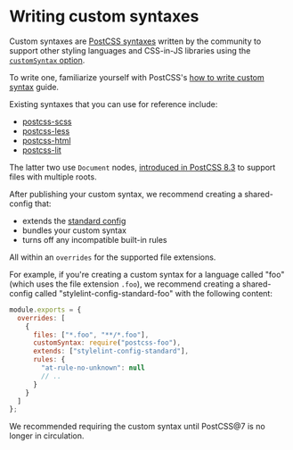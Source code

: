 # Writing custom syntaxes

Custom syntaxes are [PostCSS syntaxes](https://github.com/postcss/postcss#syntaxes) written by the community to support other styling languages and CSS-in-JS libraries using the [`customSyntax` option](../user-guide/usage/options.md#customSyntax).

To write one, familiarize yourself with PostCSS's [how to write custom syntax](https://github.com/postcss/postcss/blob/main/docs/syntax.md) guide.

Existing syntaxes that you can use for reference include:

- [postcss-scss](https://github.com/postcss/postcss-scss)
- [postcss-less](https://github.com/shellscape/postcss-less)
- [postcss-html](https://www.npmjs.com/package/postcss-html)
- [postcss-lit](https://www.npmjs.com/package/postcss-lit)

The latter two use `Document` nodes, [introduced in PostCSS 8.3](https://github.com/postcss/postcss/releases/tag/8.3.0) to support files with multiple roots.

After publishing your custom syntax, we recommend creating a shared-config that:

- extends the [standard config](https://github.com/stylelint/stylelint-config-standard)
- bundles your custom syntax
- turns off any incompatible built-in rules

All within an `overrides` for the supported file extensions.

For example, if you're creating a custom syntax for a language called "foo" (which uses the file extension `.foo`), we recommend creating a shared-config called "stylelint-config-standard-foo" with the following content:

```js
module.exports = {
  overrides: [
    {
      files: ["*.foo", "**/*.foo"],
      customSyntax: require("postcss-foo"),
      extends: ["stylelint-config-standard"],
      rules: {
        "at-rule-no-unknown": null
        // ..
      }
    }
  ]
};
```

We recommended requiring the custom syntax until PostCSS@7 is no longer in circulation.
